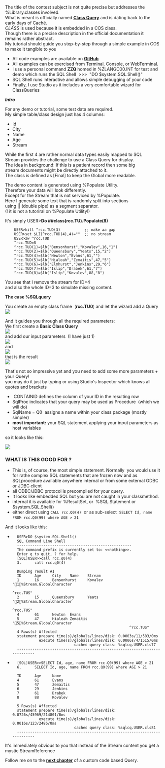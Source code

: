 The title of the contest subject is not quite precise but addresses the %Library.classes involved.  
What is meant is officially named [**Class Query**](https://docs.intersystems.com/iris20223/csp/docbook/DocBook.UI.Page.cls?KEY=GOBJ_queries) and is dating back to the early days of Caché.  
_CLASS_ is used because it is embedded in a COS class.  
Though there is a precise description in the official documentation it remains rather abstract.  
My tutorial should guide you step-by-step through a simple example in COS to make it tangible to you

*   All code examples are available on [**GitHub**](https://github.com/rcemper/Tutorial-QUERY)
*   All examples can be exercised from Terminal, Console, or WebTerminal.
*   I use a personal command **ZZQ** homed in %ZLANGC00.INT for test and demo which runs the SQL Shell  >>>  "DO $system.SQL.Shell()"
*   SQL Shell runs interactive and allows simple debugging of your code
*   Finally, I use Studio as it includes a very comfortable wizard for ClassQueries

**_Intro_**

For any demo or tutorial, some test data are required.  
My simple table/class design just has 4 columns:

*   Id
*   City
*   Name
*   Age
*   Stream

While the first 4 are rather normal data types easily mapped to SQL  
Stream provides the challenge to use a Class Query for display.  
The idea in background: If this is a patient record then some big  
stream documents might be directly attached to it.  
The class is defined as \[Final\] to keep the Global more readable.

The demo content is generated using %Populate Utility.   
Therefore your data will look differently.  
Except for the Stream that is not serviced by %Populate.  
Here I generate some text that is randomly split into sections  
using || (double pipe) as a segment separator.    
(! it is not a tutoriral on %Populate Utility!)

It's simply USER>**Do ##class(rcc.TU).Populate(8)**
````
    USER>kill ^rcc.TUD(3)           ;; make aa gap
    USER>set $LI(^rcc.TUD(4),4)=""  ;; no stream
    USER>zw ^rcc.TUD
    ^rcc.TUD=8
    ^rcc.TUD(1)=$lb("Bensonhurst","Kovalev",16,"1")
    ^rcc.TUD(2)=$lb("Queensbury","Yeats",15,"2")
    ^rcc.TUD(4)=$lb("Newton","Evans",61,"")
    ^rcc.TUD(5)=$lb("Hialeah","Zemaitis",47,"5")
    ^rcc.TUD(6)=$lb("Elmhurst","Jenkins",29,"6")
    ^rcc.TUD(7)=$lb("Islip","Drabek",61,"7")
    ^rcc.TUD(8)=$lb("Islip","Kovalev",88,"8")
````
You see that I remove the stream for ID=4  
and also the whole ID=3 to simulate missing content.

**The case %SQLquery**

You create an empty class frame  (**rcc.TU0**) and let the wizard add a Query  
![](https://community.intersystems.com/sites/default/files/inline/images/images/image(5652).png)

And it guides you through all the required parameters:  
We first create a **Basic Class Query**   
![](https://community.intersystems.com/sites/default/files/inline/images/images/image(5653).png)  
and add our input parameters  (I have just 1)  
![](https://community.intersystems.com/sites/default/files/inline/images/images/image(5654).png)  
and  
![](https://community.intersystems.com/sites/default/files/inline/images/images/image(5655).png)  
that is the result  
![](https://community.intersystems.com/sites/default/files/inline/images/images/image(5656).png)

That's not so impressive yet and you need to add some more parameters + your Query!  
you may do it just by typing or using Studio's Inspector which knows all quotes and brackets

*    CONTAINID defines the column of your ID in the resulting row
*   SqlProc indicates that your query may be used as Procedure  (which we will do)
*   SqlName \= Q0  assigns a name within your class package (mostly simpler)
*   **most important:** your SQL statement applying your input parameters as host variables

so it looks like this:   
     
![](https://community.intersystems.com/sites/default/files/inline/images/images/image(5657).png)

### WHAT IS THIS GOOD FOR ?

*   This is, of course, the most simple statement. Normally  you would use it for rathe complex SQL statements that are frozen now and as SQLprocedure available anywhere internal or from some external ODBC or JDBC client 
*   all ODBC/JDBC protocol is precompiled for your query. 
*   It looks like embedded SQL but you are not caught in your classmethod.
*   internal it is available for %ResultSet, or  %SQL.Statement or $system.SQL.Shell()
*   either direct using `CALL rcc.Q0(4)`  or as sub-select  `SELECT Id, name FROM rcc.Q0(99) where AGE > 21` 

And it looks like this:

*       
        USER>DO $system.SQL.Shell()
        SQL Command Line Shell
        ----------------------------------------------------
        The command prefix is currently set to: <<nothing>>.
        Enter q to quit, ? for help.
        [SQL]USER>>call rcc.q0(4)
        3.      call rcc.q0(4)
        
        Dumping result #1
        ID      Age     City    Name    Stream
        1       16      Bensonhurst     Kovalev "1%Stream.GlobalCharacter
                                                                           ^rcc.TUS"
        2       15      Queensbury      Yeats   "2%Stream.GlobalCharacter
                                                                           ^rcc.TUS"
        4       61      Newton  Evans
        5       47      Hialeah Zemaitis        "5%Stream.GlobalCharacter
                                                           ^rcc.TUS"
        4 Rows(s) Affected
        statement prepare time(s)/globals/lines/disk: 0.0003s/11/583/0ms
                  execute time(s)/globals/lines/disk: 0.0006s/4/1515/0ms
                                  cached query class: %sqlcq.USER.cls77
        ---------------------------------------------------------------------------
    
*       [SQL]USER>>SELECT Id, age, name FROM rcc.Q0(99) where AGE > 21 
        6.      SELECT Id, age, name FROM rcc.Q0(99) where AGE > 21 
         
        ID      Age     Name
        4       61      Evans
        5       47      Zemaitis
        6       29      Jenkins
        7       61      Drabek
        8       88      Kovalev
         
        5 Rows(s) Affected
        statement prepare time(s)/globals/lines/disk: 0.0726s/45969/214801/0ms
                  execute time(s)/globals/lines/disk: 0.0016s/123/2486/0ms
                                  cached query class: %sqlcq.USER.cls81
        ---------------------------------------------------------------------------
    

It's immediately obvious to you that instead of the Stream content you get a mystic StreamReference

Follow me on to the [**next chapter**](https://github.com/rcemper/Tutorial-QUERY/blob/main/Tutorial-1.md) of a custom code based Query.  
